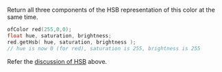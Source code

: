 Return all three components of the HSB representation of this color at the same time.

```cpp
ofColor red(255,0,0);
float hue, saturation, brightness;
red.getHsb( hue, saturation, brightness );
// hue is now 0 (for red), saturation is 255, brightness is 255
```

Refer the [discussion of HSB](#HSB) above.
